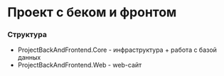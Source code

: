 # Проект с беком и фронтом

### Структура

* ProjectBackAndFrontend.Core - инфраструктура + работа с базой данных
* ProjectBackAndFrontend.Web - web-сайт

